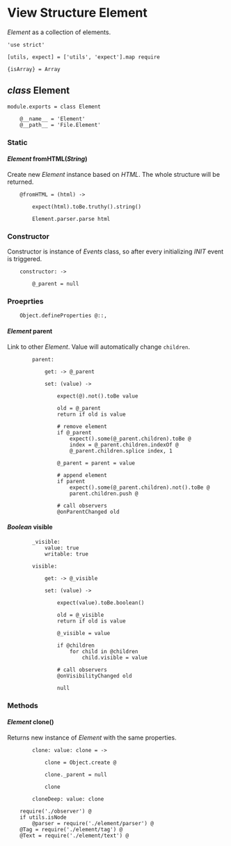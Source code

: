 View Structure Element
=======================

*Element* as a collection of elements.

	'use strict'

	[utils, expect] = ['utils', 'expect'].map require

	{isArray} = Array

*class* Element
----------------

	module.exports = class Element

		@__name__ = 'Element'
		@__path__ = 'File.Element'

### Static

#### *Element* fromHTML(*String*)

Create new *Element* instance based on *HTML*.
The whole structure will be returned.

		@fromHTML = (html) ->

			expect(html).toBe.truthy().string()

			Element.parser.parse html

### Constructor

Constructor is instance of *Events* class, so after every initializing
*INIT* event is triggered.

		constructor: ->

			@_parent = null

### Proeprties

		Object.defineProperties @::,

#### *Element* parent

Link to other *Element*.
Value will automatically change `children`.

			parent:

				get: -> @_parent

				set: (value) ->

					expect(@).not().toBe value

					old = @_parent
					return if old is value

					# remove element
					if @_parent
						expect().some(@_parent.children).toBe @
						index = @_parent.children.indexOf @
						@_parent.children.splice index, 1

					@_parent = parent = value

					# append element
					if parent
						expect().some(@_parent.children).not().toBe @
						parent.children.push @

					# call observers
					@onParentChanged old

#### *Boolean* visible

			_visible:
				value: true
				writable: true

			visible:

				get: -> @_visible

				set: (value) ->

					expect(value).toBe.boolean()

					old = @_visible
					return if old is value

					@_visible = value

					if @children
						for child in @children
							child.visible = value

					# call observers
					@onVisibilityChanged old

					null

### Methods

#### *Element* clone()

Returns new instance of *Element* with the same properties.

			clone: value: clone = ->

				clone = Object.create @

				clone._parent = null

				clone

			cloneDeep: value: clone

		require('./observer') @
		if utils.isNode
			@parser = require('./element/parser') @
		@Tag = require('./element/tag') @
		@Text = require('./element/text') @